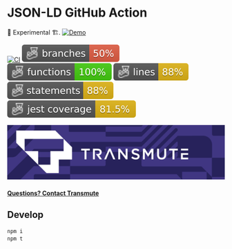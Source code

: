 # JSON-LD GitHub Action

🚧 Experimental 🏗️. [![Demo](https://github.com/transmute-industries/jsonld-github-action/actions/workflows/demo.yml/badge.svg)](https://github.com/transmute-industries/jsonld-github-action/actions/workflows/demo.yml)

[![CI](https://github.com/transmute-industries/jsonld-github-action/actions/workflows/ci.yml/badge.svg)](https://github.com/transmute-industries/jsonld-github-action/actions/workflows/ci.yml)
![Branches](./badges/coverage-branches.svg)
![Functions](./badges/coverage-functions.svg)
![Lines](./badges/coverage-lines.svg)
![Statements](./badges/coverage-statements.svg)
![Jest coverage](./badges/coverage-jest%20coverage.svg)

<!-- [![NPM](https://nodei.co/npm/@transmute/jsonld-github-action.png?mini=true)](https://npmjs.org/package/@transmute/jsonld-github-action) -->

<img src="./transmute-banner.png" />

#### [Questions? Contact Transmute](https://transmute.typeform.com/to/RshfIw?typeform-source=jsonld-github-action)

## Develop

```bash
npm i
npm t
```
